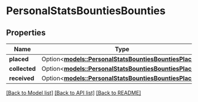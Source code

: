 # PersonalStatsBountiesBounties

## Properties

Name | Type | Description | Notes
------------ | ------------- | ------------- | -------------
**placed** | Option<[**models::PersonalStatsBountiesBountiesPlaced**](PersonalStatsBounties_bounties_placed.md)> |  | [optional]
**collected** | Option<[**models::PersonalStatsBountiesBountiesPlaced**](PersonalStatsBounties_bounties_placed.md)> |  | [optional]
**received** | Option<[**models::PersonalStatsBountiesBountiesPlaced**](PersonalStatsBounties_bounties_placed.md)> |  | [optional]

[[Back to Model list]](../README.md#documentation-for-models) [[Back to API list]](../README.md#documentation-for-api-endpoints) [[Back to README]](../README.md)


